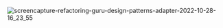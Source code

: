 ![screencapture-refactoring-guru-design-patterns-adapter-2022-10-28-16_23_55](https://user-images.githubusercontent.com/58219688/198608037-90c9a501-d7c3-47dd-aaec-fe3ca3afabe5.png)
